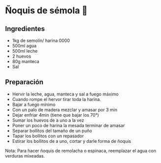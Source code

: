 # Ñoquis de sémola 🌾

## Ingredientes
- 1kg de semolín/ harina 0000
- 500ml agua
- 500ml leche
- 2 huevos
- 80g manteca
- Sal

## Preparación
- Hervir la leche, agua, manteca y sal a fuego máximo
- Cuando rompe el hervor tirar toda la harina.
- Bajar a fuego mínimo
- Con un palo de madera mezclar y amasar por 3 min
- Dejar enfriar 4min (tiene que bajar los 70°)
- Sumar los huevos de a uno a la vez
- Poner un poco de harina la mesada terminar de amasar
- Separar bollitos del tamaño de un puño
- Tapar los bollitos con un repasador
- Estirar los bollitos de a uno, cortar y darle forma de ñoquis

Nota: Para hacer ñoquis de remolacha o espinaca, reemplazar el agua con verduras mixeadas.

